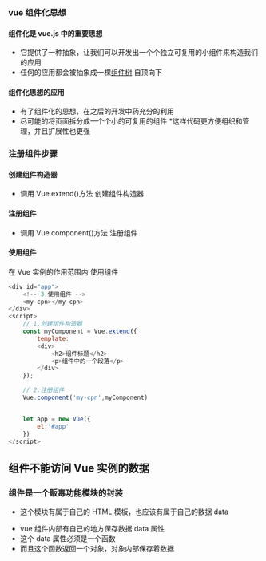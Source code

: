 ### vue 组件化思想

#### 组件化是 vue.js 中的重要思想

- 它提供了一种抽象，让我们可以开发出一个个独立可复用的小组件来构造我们的应用
- 任何的应用都会被抽象成一棵[组件树](https://v3.cn.vuejs.org/guide/component-basics.html#%E7%BB%84%E4%BB%B6%E7%9A%84%E7%BB%84%E7%BB%87) 自顶向下

#### 组件化思想的应用

- 有了组件化的思想，在之后的开发中药充分的利用
- 尽可能的将页面拆分成一个个小的可复用的组件 \*这样代码更方便组织和管理，并且扩展性也更强

### 注册组件步骤

#### 创建组件构造器

- 调用 Vue.extend()方法 创建组件构造器

#### 注册组件

- 调用 Vue.component()方法 注册组件

#### 使用组件

在 Vue 实例的作用范围内 使用组件

```javascript
<div id="app">
    <!-- 3.使用组件 -->
    <my-cpn></my-cpn>
</div>
<script>
    // 1.创建组件构造器
    const myComponent = Vue.extend({
        template:
        <div>
            <h2>组件标题</h2>
            <p>组件中的一个段落</p>
        </div>
    });

    // 2.注册组件
    Vue.component('my-cpn',myComponent)


    let app = new Vue({
        el:'#app'
    })
</script>

```

## 组件不能访问 Vue 实例的数据

### 组件是一个贩毒功能模块的封装

- 这个模块有属于自己的 HTML 模板，也应该有属于自己的数据 data

* vue 组件内部有自己的地方保存数据 data 属性
* 这个 data 属性必须是一个函数
* 而且这个函数返回一个对象，对象内部保存着数据

